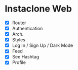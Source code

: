 # Instaclone Web

- [x] Router
- [x] Authentication
- [x] Arch.
- [x] Styles
- [x] Log In / Sign Up / Dark Mode
- [x] Feed
- [x] See Hashtag
- [x] Profile